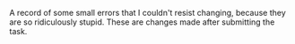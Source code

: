 A record of some small errors that I couldn't resist changing, because they are so ridiculously stupid. These are changes made after submitting the task.
